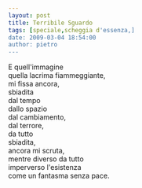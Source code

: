 ```yaml
---
layout: post
title: Terribile Sguardo
tags: [speciale,scheggia d'essenza,]
date: 2009-03-04 18:54:00
author: pietro
---
```

E quell'immagine<br/>quella lacrima fiammeggiante,<br/>mi fissa ancora,<br/>sbiadita<br/>dal tempo<br/>dallo spazio<br/>dal cambiamento,<br/>dal terrore,<br/>da tutto<br/>sbiadita,<br/>ancora mi scruta,<br/>mentre diverso da tutto<br/>imperverso l'esistenza<br/>come un fantasma senza pace.
